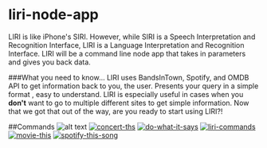 # liri-node-app
LIRI is like iPhone's SIRI. However, while SIRI is a Speech Interpretation and Recognition Interface, LIRI is a Language Interpretation and Recognition Interface. LIRI will be a command line node app that takes in parameters and gives you back data.

###What you need to know...
LIRI uses BandsInTown, Spotify, and OMDB API to get information back to you, the user. Presents your query in a simple format , easy to understand. LIRI is especially useful in cases when you **don't** want to go to multiple different sites to get simple information. Now that we got that out of the way, are you ready to start using LIRI?!

##Commands
![alt text](https://i.ibb.co/RPjnv0V/liri-commands.jpg")
<a href="https://ibb.co/bdXGYzq"><img src="https://i.ibb.co/F7zdcgN/concert-ths.jpg" alt="concert-ths" border="0"></a>
<a href="https://ibb.co/BqYtBVC"><img src="https://i.ibb.co/xJrD6S7/do-what-it-says.jpg" alt="do-what-it-says" border="0"></a>
<a href="https://ibb.co/zb6cnR0"><img src="https://i.ibb.co/RPjnv0V/liri-commands.jpg" alt="liri-commands" border="0"></a>
<a href="https://ibb.co/zQB960X"><img src="https://i.ibb.co/ZGF42kB/movie-this.jpg" alt="movie-this" border="0"></a>
<a href="https://ibb.co/kMxNTSJ"><img src="https://i.ibb.co/DLt0FRY/spotify-this-song.jpg" alt="spotify-this-song" border="0"></a>
